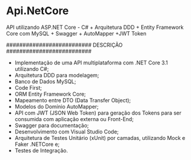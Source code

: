 # Api.NetCore
API utilizando ASP.NET Core - C# + Arquitetura DDD + Entity Framework Core com MySQL + Swagger + AutoMapper +JWT Token

########################## DESCRIÇÃO ##########################
- Implementação de uma API multiplataforma com .NET Core 3.1 utilizando C#;
- Arquitetura DDD para modelagem;
- Banco de Dados MySQL;
- Code First;
- ORM Entity Framework Core;
- Mapeamento entre DTO (Data Transfer Object);
- Modelos do Domínio AutoMapper;
- API com JWT (JSON Web Token) para geração dos Tokens para ser consumida com aplicação externa ou Front-End;
- Swagger para documentação;
- Desenvolvimento com Visual Studio Code;
- Arquitetura de Testes Unitário (xUnit) por camadas, utilizando Mock e Faker .NETCore e;
- Testes de Integração.
